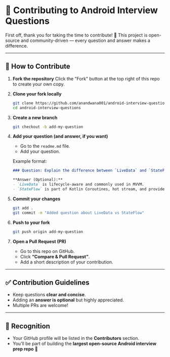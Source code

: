 # 🤝 Contributing to Android Interview Questions

First off, thank you for taking the time to contribute! 🎉
This project is open-source and community-driven — every question and answer makes a difference.

---

## 📌 How to Contribute

1. **Fork the repository**
   Click the "Fork" button at the top right of this repo to create your own copy.

2. **Clone your fork locally**

   ```bash
   git clone https://github.com/anandwana001/android-interview-questions.git
   cd android-interview-questions
   ```

3. **Create a new branch**

   ```bash
   git checkout -b add-my-question
   ```

4. **Add your question (and answer, if you want)**

   * Go to the `readme.md` file.
   * Add your question.

   Example format:

   ```markdown
   ### Question: Explain the difference between `LiveData` and `StateFlow` in Android?

   **Answer (Optional):**  
   - `LiveData` is lifecycle-aware and commonly used in MVVM.  
   - `StateFlow` is part of Kotlin Coroutines, hot stream, and provides more predictable state handling.  
   ```

5. **Commit your changes**

   ```bash
   git add .
   git commit -m "Added question about LiveData vs StateFlow"
   ```

6. **Push to your fork**

   ```bash
   git push origin add-my-question
   ```

7. **Open a Pull Request (PR)**

   * Go to this repo on GitHub.
   * Click **“Compare & Pull Request”**.
   * Add a short description of your contribution.

---

## ✅ Contribution Guidelines

* Keep questions **clear and concise**.
* Adding an **answer is optional** but highly appreciated.
* Multiple PRs are welcome!

---

## 🌟 Recognition

* Your GitHub profile will be listed in the **Contributors** section.
* You’ll be part of building the **largest open-source Android interview prep repo** 🚀


